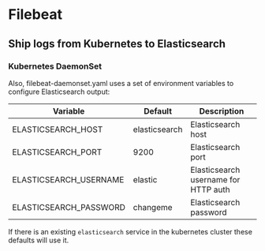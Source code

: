 # Filebeat

## Ship logs from Kubernetes to Elasticsearch

### Kubernetes DaemonSet


Also, filebeat-daemonset.yaml uses a set of environment
variables to configure Elasticsearch output:

Variable | Default | Description
-------- | ------- | -----------
ELASTICSEARCH_HOST | elasticsearch | Elasticsearch host
ELASTICSEARCH_PORT | 9200 | Elasticsearch port
ELASTICSEARCH_USERNAME | elastic | Elasticsearch username for HTTP auth
ELASTICSEARCH_PASSWORD | changeme | Elasticsearch password

If there is an existing `elasticsearch` service in the kubernetes cluster these
defaults will use it.
